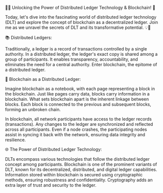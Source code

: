 🔗💡 Unlocking the Power of Distributed Ledger Technology & Blockchain! 🚀

Today, let's dive into the fascinating world of distributed ledger technology (DLT) and explore the concept of blockchain as a decentralized ledger. Join me as we unravel the secrets of DLT and its transformative potential. 💡🔗

📚 Distributed Ledgers:

Traditionally, a ledger is a record of transactions controlled by a single authority. In a distributed ledger, the ledger's exact copy is shared among a group of participants. It enables transparency, accountability, and eliminates the need for a central authority. Enter blockchain, the epitome of a distributed ledger.

🔗 Blockchain as a Distributed Ledger:

Imagine blockchain as a notebook, with each page representing a block in the blockchain. Just like pages carry data, blocks carry information in a blockchain. What sets blockchain apart is the inherent linkage between blocks. Each block is connected to the previous and subsequent blocks, forming an unbroken chain.

In blockchain, all network participants have access to the ledger records (transactions). Any changes to the ledger are synchronized and reflected across all participants. Even if a node crashes, the participating nodes assist in syncing it back with the network, ensuring data integrity and resilience.

🌐 The Power of Distributed Ledger Technology:

DLTs encompass various technologies that follow the distributed ledger concept among participants. Blockchain is one of the prominent variants of DLT, known for its decentralized, distributed, and digital ledger capabilities. Information stored within blockchain is secured using cryptographic methods, ensuring robustness and confidentiality. Cryptography adds an extra layer of trust and security to the ledger.
